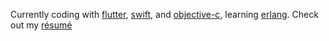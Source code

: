
Currently coding with [flutter](https://flutter.dev), [swift](https://swift.org/), and [objective-c](https://developer.apple.com/library/archive/documentation/Cocoa/Conceptual/ProgrammingWithObjectiveC/Introduction/Introduction.html), learning [erlang](https://erlang.org). Check out my [résumé](https://github.com/technicat/resume)
